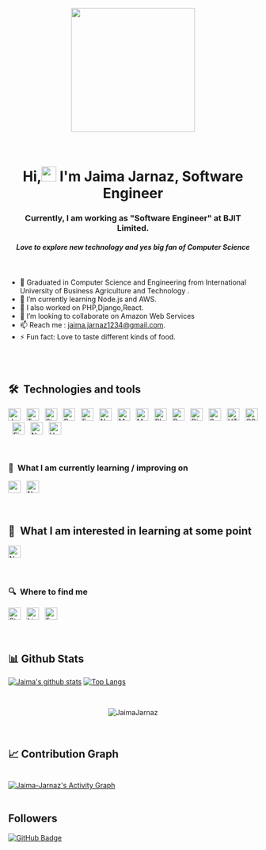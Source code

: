<p align="center">
  <img width="250" src="https://media.giphy.com/media/jIgXf4hgbHCeKiXpvt/giphy.gif">
</p>

<br/>
<h1 align="center">Hi,<img src="https://raw.githubusercontent.com/MartinHeinz/MartinHeinz/master/wave.gif" width="30px"> I'm Jaima Jarnaz, Software Engineer</h1>
<h3 align="center">Currently, I am working as "Software Engineer" at BJIT Limited.</h3>
<h5 align="center">Love to explore new technology and yes big fan of Computer Science </h5>

<br/>

- 🔭 Graduated in Computer Science and Engineering from International University of Business Agriculture and Technology .
- 🌱 I’m currently learning Node.js and AWS.
- 🔭 I also worked on PHP,Django,React.
- 👯 I’m looking to collaborate on Amazon Web Services
- 📫 Reach me : jaima.jarnaz1234@gmail.com.
- ⚡ Fun fact: Love to taste different kinds of food.


<br/>
<br/>


## 🛠  Technologies and tools

<a name="learning-now"></a>

[<img src="https://img.shields.io/badge/JavaScript-282C34?logo=javascript&logoColor=F7DF1E" alt="JavaScript logo" title="JavaScript" height="25" />][tech_tools_anchor]
&nbsp;
[<img src="https://img.shields.io/badge/TypeScript-282C34?logo=typescript&logoColor=3178C6" alt="TypeScript logo" title="TypeScript" height="25" />][tech_tools_anchor]
&nbsp;
[<img src="https://img.shields.io/badge/Storybook-282C34?logo=storybook" alt="Storybook logo" title="Storybook" height="25" />][tech_tools_anchor]
&nbsp;
[<img src="https://img.shields.io/badge/React-282C34?logo=react" alt="React logo" title="React" height="25" />][tech_tools_anchor]
&nbsp;
[<img src="https://img.shields.io/badge/Express-282C34?logo=express&logoColor=FFFFFF" alt="Express.js logo" title="Express.js" height="25" />][learning_next_anchor]
&nbsp;
[<img src="https://img.shields.io/badge/Node.js-282C34?logo=node.js&logoColor=339933" alt="Node.js logo" title="Node.js" height="25" />][learning_next_anchor]
&nbsp;
[<img src="https://img.shields.io/badge/MongoDB-282C34?logo=mongodb&logoColor=47A248" alt="MongoDB logo" title="MongoDB" height="25" />][learning_next_anchor]
&nbsp;
[<img src="https://img.shields.io/badge/My%20Sql-282C34?logo=mysql" alt="Mysql logo" title="Mysql" height="25" />][learning_next_anchor]
&nbsp;
[<img src="https://img.shields.io/badge/Php-282C34?logo=php" alt="Php logo" title="Php" height="25" />][learning_next_anchor]
&nbsp;
[<img src="https://img.shields.io/badge/Python-282C34?logo=python" alt="Python logo" title="Python" height="25" />][learning_next_anchor]
&nbsp;
[<img src="https://img.shields.io/badge/Django-282C34?logo=django" alt="Django logo" title="Django" height="25" />][learning_next_anchor]
&nbsp;
[<img src="https://img.shields.io/badge/Sass-282C34?logo=sass&logoColor=CC6699" alt="Sass logo" title="Sass" height="25" />][learning_next_anchor]
&nbsp;
[<img src="https://img.shields.io/badge/HTML5-282C34?logo=html5&logoColor=E34F26" alt="HTML5 logo" title="HTML5" height="25" />][tech_tools_anchor]
&nbsp;
[<img src="https://img.shields.io/badge/CSS3-282C34?logo=css3&logoColor=1572B6" alt="CSS3 logo" title="CSS3" height="25" />][tech_tools_anchor]
&nbsp;
[<img src="https://img.shields.io/badge/Firebase-282C34?logo=firebase&logoColor=FFCA28" alt="Firebase logo" title="Firebase" height="25" />][learning_now_anchor]
&nbsp;
[<img src="https://img.shields.io/badge/Netlify-282C34?logo=netlify" alt="Netlify logo" title="Netlify" height="25" />][learning_now_anchor]
&nbsp;
[<img src="https://img.shields.io/badge/Heroku-282C34?logo=heroku" alt="Heroku logo" title="Heroku" height="25" />][learning_now_anchor]
&nbsp;

<br/>


<a name="learning-next"></a>

<h3> 📖  What I am currently learning / improving on</h3>

[<img src="https://img.shields.io/badge/AWS-282C34?logo=aws" alt="aws logo" title="aws" height="25" />][learning_now_anchor]
&nbsp;
[<img src="https://img.shields.io/badge/Node.js-282C34?logo=node.js&logoColor=339933" alt="Node.js logo" title="Node.js" height="25" />][learning_next_anchor]

<br/>

## 👾  What I am interested in learning at some point

[<img src="https://img.shields.io/badge/Next.js-282C34?logo=next.js&logoColor=FFFFFF" alt="Next.js logo" title="Next.js" height="25" />][learning_next_anchor]
&nbsp;

<br/>

<p align="center">
  <h3> 🔍  Where to find me </h3>

[<img src="https://img.shields.io/badge/Stack%20Overflow-282C34?logo=stackoverflow&logoColor=FE7A16" alt="Stack Overflow logo" title="Stack Overflow" height="25" />](https://stackoverflow.com/users/12416782/jaima-jarnaz)
&nbsp;
[<img src="https://img.shields.io/badge/LinkedIn-282C34?logo=linkedin&logoColor=0077B5" alt="LinkedIn logo" title="LinkedIn" height="25" />](https://www.linkedin.com/in/jaima-jarnaz-063825160)
&nbsp;
[<img src="https://img.shields.io/badge/Facebook-282C34?logo=facebook" alt="Facebook logo" title="Facebook" height="25" />](https://www.facebook.com/profile.php?id=100010357869606)

</p>

<br/>

## 📊 Github Stats

[![Jaima's github stats](https://github-readme-stats.vercel.app/api?username=Jaima-Jarnaz&show_icons=true&theme=cobalt&hide_border=true&bg_color=0D1117)](https://github.com/Jaima-Jarnaz)
[![Top Langs](https://github-readme-stats.vercel.app/api/top-langs/?username=Jaima-Jarnaz&layout=compact&theme=cobalt&hide_border=true&bg_color=0D1117)](https://github.com/anuraghazra/github-readme-stats)


<br/>
  <div align="center">
<p><img align="center" src="https://github-readme-streak-stats.herokuapp.com/?user=Jaima-Jarnaz&theme=cobalt" alt="JaimaJarnaz"/></p>
  </div>
<br/>


## 📈 Contribution Graph

<br/>
<a href="https://github.com/mayurpai/github-readme-activity-graph"><img alt="Jaima-Jarnaz's Activity Graph" src="https://activity-graph.herokuapp.com/graph?username=Jaima-Jarnaz&bg_color=0D1127&color=5BCDEC&line=5BCDEC&point=FFFFFF&hide_border=true" /></a>

<br/>
<br/>


## Followers
<a href="https://github.com/Jaima-Jarnaz?tab=followers"><img src="https://img.shields.io/github/followers/Jaima-Jarnaz?label=Followers&style=social" alt="GitHub Badge"></a>


[tech_tools_anchor]: #bonjour--
[learning_now_anchor]: #learning-now
[learning_next_anchor]: #learning-next



